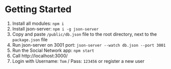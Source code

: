 # Getting Started
1. Install all modules: `npm i`
2. Install json-server: `npm i -g json-server`
3. Copy and paste `/public/db.json` file to the root directory, next to the `package.json` file
4. Run json-server on 3001 port: `json-server --watch db.json --port 3001`
5. Run the Social Network app: `npm start`
6. Call http://localhost:3000/ 
7. Login with Username: `Tom` / Pass: `123456` or register a new user 
